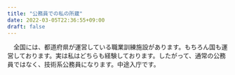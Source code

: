 ```yaml
---
title: "公務員での私の所蔵"
date: 2022-03-05T22:36:55+09:00
draft: false
---
```


 　全国には、都道府県が運営している職業訓練施設があります。もちろん国も運営しております。実は私はどちらも経験しております。したがって、通常の公務員ではなく、技術系公務員になります。中途入庁です。

